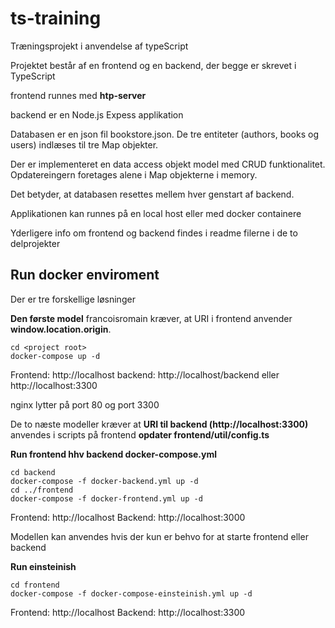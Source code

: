 # ts-training

Træningsprojekt i anvendelse af typeScript

Projektet består af en frontend og en backend, der begge er skrevet i TypeScript

frontend runnes med **htp-server**

backend er en Node.js Expess applikation

Databasen er en json fil bookstore.json. De tre entiteter (authors, books og users) indlæses til tre Map objekter.

Der er implementeret en data access objekt model med CRUD funktionalitet. Opdatereingern foretages alene i Map objekterne i memory. 

Det betyder, at databasen resettes mellem hver genstart af backend.

Applikationen kan runnes på en local host eller med docker containere

Yderligere info om frontend og backend findes i readme filerne i de to delprojekter

## Run docker enviroment
Der er tre forskellige løsninger

**Den første model** francoisromain kræver, at URI i frontend anvender **window.location.origin**.

````
cd <project root>
docker-compose up -d
````

Frontend: http://localhost
backend: http://localhost/backend eller http://localhost:3300

nginx lytter på port 80 og port 3300

De to næste modeller kræver at **URI til backend (http://localhost:3300)** anvendes i scripts på frontend **opdater frontend/util/config.ts**

**Run frontend hhv backend docker-compose.yml**

```
cd backend 
docker-compose -f docker-backend.yml up -d
cd ../frontend
docker-compose -f docker-frontend.yml up -d
```
Frontend: http://localhost
Backend: http://localhost:3000

Modellen kan anvendes hvis der kun er behvo for at starte frontend eller backend

**Run einsteinish**

```
cd frontend
docker-compose -f docker-compose-einsteinish.yml up -d
```
Frontend: http://localhost
Backend: http://localhost:3300
 